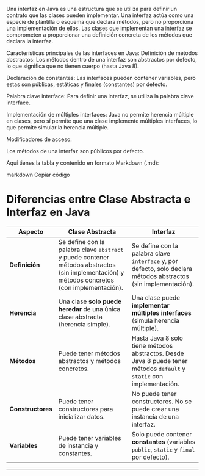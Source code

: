 Una interfaz en Java es una estructura que se utiliza para definir un contrato que las clases pueden implementar. Una interfaz actúa como una especie de plantilla o esquema que declara métodos, pero no proporciona una implementación de ellos. Las clases que implementan una interfaz se comprometen a proporcionar una definición concreta de los métodos que declara la interfaz.

Características principales de las interfaces en Java:
Definición de métodos abstractos: Los métodos dentro de una interfaz son abstractos por defecto, lo que significa que no tienen cuerpo (hasta Java 8).

Declaración de constantes: Las interfaces pueden contener variables, pero estas son públicas, estáticas y finales (constantes) por defecto.

Palabra clave interface: Para definir una interfaz, se utiliza la palabra clave interface.

Implementación de múltiples interfaces: Java no permite herencia múltiple en clases, pero sí permite que una clase implemente múltiples interfaces, lo que permite simular la herencia múltiple.

Modificadores de acceso:

Los métodos de una interfaz son públicos por defecto.


Aquí tienes la tabla y contenido en formato Markdown (.md):

markdown
Copiar código
# Diferencias entre Clase Abstracta e Interfaz en Java

| **Aspecto**              | **Clase Abstracta**                                           | **Interfaz**                                                 |
|--------------------------|-------------------------------------------------------------|------------------------------------------------------------|
| **Definición**           | Se define con la palabra clave `abstract` y puede contener métodos abstractos (sin implementación) y métodos concretos (con implementación). | Se define con la palabra clave `interface` y, por defecto, solo declara métodos abstractos (sin implementación). |
| **Herencia**             | Una clase **solo puede heredar** de una única clase abstracta (herencia simple). | Una clase puede **implementar múltiples interfaces** (simula herencia múltiple). |
| **Métodos**              | Puede tener métodos abstractos y métodos concretos.          | Hasta Java 8 solo tiene métodos abstractos. Desde Java 8 puede tener métodos `default` y `static` con implementación. |
| **Constructores**        | Puede tener constructores para inicializar datos.            | No puede tener constructores. No se puede crear una instancia de una interfaz. |
| **Variables**            | Puede tener variables de instancia y constantes.             | Solo puede contener **constantes** (variables `public`, `static` y `final` por defecto). |

---